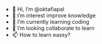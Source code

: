 - 👋 Hi, I’m @oktafiapal
- 👀 I’m interest improve knowledge
- 🌱 I’m currently learning coding
- 💞️ I’m looking collaborate to learn
- 📫 How to learn eassy?  

<!---
oktafiapal/oktafiapal is a ✨ special ✨ repository because its `README.md` (this file) appears on your GitHub profile.
You can click the Preview link to take a look at your changes.
--->

